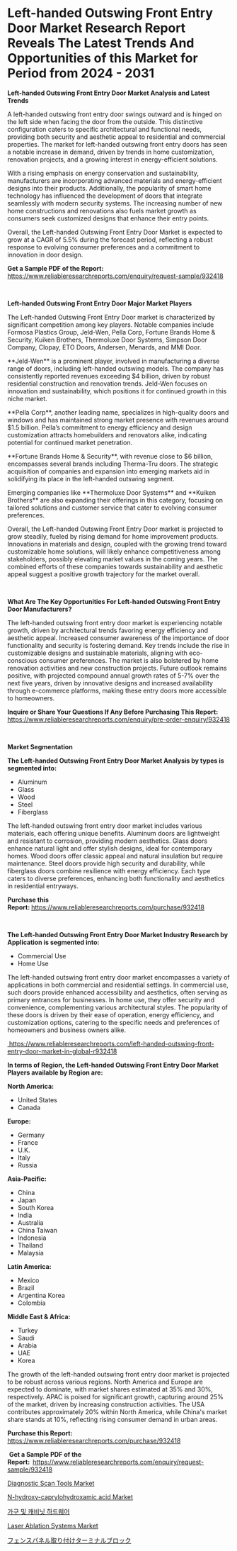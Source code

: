 <p><h1>Left-handed Outswing Front Entry Door Market Research Report Reveals The Latest Trends And Opportunities of this Market for Period from 2024 - 2031</h1></p><p><strong>Left-handed Outswing Front Entry Door Market Analysis and Latest Trends</strong></p>
<p><p>A left-handed outswing front entry door swings outward and is hinged on the left side when facing the door from the outside. This distinctive configuration caters to specific architectural and functional needs, providing both security and aesthetic appeal to residential and commercial properties. The market for left-handed outswing front entry doors has seen a notable increase in demand, driven by trends in home customization, renovation projects, and a growing interest in energy-efficient solutions.</p><p>With a rising emphasis on energy conservation and sustainability, manufacturers are incorporating advanced materials and energy-efficient designs into their products. Additionally, the popularity of smart home technology has influenced the development of doors that integrate seamlessly with modern security systems. The increasing number of new home constructions and renovations also fuels market growth as consumers seek customized designs that enhance their entry points. </p><p>Overall, the Left-handed Outswing Front Entry Door Market is expected to grow at a CAGR of 5.5% during the forecast period, reflecting a robust response to evolving consumer preferences and a commitment to innovation in door design.</p></p>
<p><strong>Get a Sample PDF of the Report:&nbsp;</strong> <a href="https://www.reliableresearchreports.com/enquiry/request-sample/932418">https://www.reliableresearchreports.com/enquiry/request-sample/932418</a></p>
<p>&nbsp;</p>
<p><strong>Left-handed Outswing Front Entry Door Major Market Players</strong></p>
<p><p>The Left-handed Outswing Front Entry Door market is characterized by significant competition among key players. Notable companies include Formosa Plastics Group, Jeld-Wen, Pella Corp, Fortune Brands Home & Security, Kuiken Brothers, Thermoluxe Door Systems, Simpson Door Company, Clopay, ETO Doors, Andersen, Menards, and MMI Door. </p><p>**Jeld-Wen** is a prominent player, involved in manufacturing a diverse range of doors, including left-handed outswing models. The company has consistently reported revenues exceeding $4 billion, driven by robust residential construction and renovation trends. Jeld-Wen focuses on innovation and sustainability, which positions it for continued growth in this niche market.</p><p>**Pella Corp**, another leading name, specializes in high-quality doors and windows and has maintained strong market presence with revenues around $1.5 billion. Pella’s commitment to energy efficiency and design customization attracts homebuilders and renovators alike, indicating potential for continued market penetration.</p><p>**Fortune Brands Home & Security**, with revenue close to $6 billion, encompasses several brands including Therma-Tru doors. The strategic acquisition of companies and expansion into emerging markets aid in solidifying its place in the left-handed outswing segment.</p><p>Emerging companies like **Thermoluxe Door Systems** and **Kuiken Brothers** are also expanding their offerings in this category, focusing on tailored solutions and customer service that cater to evolving consumer preferences.</p><p>Overall, the Left-handed Outswing Front Entry Door market is projected to grow steadily, fueled by rising demand for home improvement products. Innovations in materials and design, coupled with the growing trend toward customizable home solutions, will likely enhance competitiveness among stakeholders, possibly elevating market values in the coming years. The combined efforts of these companies towards sustainability and aesthetic appeal suggest a positive growth trajectory for the market overall.</p></p>
<p>&nbsp;</p>
<p><strong>What Are The Key Opportunities For Left-handed Outswing Front Entry Door Manufacturers?</strong></p>
<p><p>The left-handed outswing front entry door market is experiencing notable growth, driven by architectural trends favoring energy efficiency and aesthetic appeal. Increased consumer awareness of the importance of door functionality and security is fostering demand. Key trends include the rise in customizable designs and sustainable materials, aligning with eco-conscious consumer preferences. The market is also bolstered by home renovation activities and new construction projects. Future outlook remains positive, with projected compound annual growth rates of 5-7% over the next five years, driven by innovative designs and increased availability through e-commerce platforms, making these entry doors more accessible to homeowners.</p></p>
<p><strong>Inquire or Share Your Questions If Any Before Purchasing This Report:</strong> <a href="https://www.reliableresearchreports.com/enquiry/pre-order-enquiry/932418">https://www.reliableresearchreports.com/enquiry/pre-order-enquiry/932418</a></p>
<p>&nbsp;</p>
<p><strong>Market Segmentation</strong></p>
<p><strong>The Left-handed Outswing Front Entry Door Market Analysis by types is segmented into:</strong></p>
<p><ul><li>Aluminum</li><li>Glass</li><li>Wood</li><li>Steel</li><li>Fiberglass</li></ul></p>
<p><p>The left-handed outswing front entry door market includes various materials, each offering unique benefits. Aluminum doors are lightweight and resistant to corrosion, providing modern aesthetics. Glass doors enhance natural light and offer stylish designs, ideal for contemporary homes. Wood doors offer classic appeal and natural insulation but require maintenance. Steel doors provide high security and durability, while fiberglass doors combine resilience with energy efficiency. Each type caters to diverse preferences, enhancing both functionality and aesthetics in residential entryways.</p></p>
<p><strong>Purchase this Report:&nbsp;</strong><a href="https://www.reliableresearchreports.com/purchase/932418">https://www.reliableresearchreports.com/purchase/932418</a></p>
<p>&nbsp;</p>
<p><strong>The Left-handed Outswing Front Entry Door Market Industry Research by Application is segmented into:</strong></p>
<p><ul><li>Commercial Use</li><li>Home Use</li></ul></p>
<p><p>The left-handed outswing front entry door market encompasses a variety of applications in both commercial and residential settings. In commercial use, such doors provide enhanced accessibility and aesthetics, often serving as primary entrances for businesses. In home use, they offer security and convenience, complementing various architectural styles. The popularity of these doors is driven by their ease of operation, energy efficiency, and customization options, catering to the specific needs and preferences of homeowners and business owners alike.</p></p>
<p><a href="https://www.reliableresearchreports.com/left-handed-outswing-front-entry-door-market-in-global-r932418">&nbsp;https://www.reliableresearchreports.com/left-handed-outswing-front-entry-door-market-in-global-r932418</a></p>
<p><strong>In terms of Region, the Left-handed Outswing Front Entry Door Market Players available by Region are:</strong></p>
<p>
    <p> <strong> North America: </strong>
        <ul>
            <li>United States</li>
            <li>Canada</li>
        </ul>
        </p> 
    <p> <strong> Europe: </strong>
        <ul>
            <li>Germany</li>
            <li>France</li>
            <li>U.K.</li>
            <li>Italy</li>
            <li>Russia</li>
        </ul>
        </p> 
    <p> <strong> Asia-Pacific: </strong>
        <ul>
            <li>China</li>
            <li>Japan</li>
            <li>South Korea</li>
            <li>India</li>
            <li>Australia</li>
            <li>China Taiwan</li>
            <li>Indonesia</li>
            <li>Thailand</li>
            <li>Malaysia</li>
        </ul>
        </p> 
    <p> <strong> Latin America: </strong>
        <ul>
            <li>Mexico</li>
            <li>Brazil</li>
            <li>Argentina Korea</li>
            <li>Colombia</li>
        </ul>
        </p> 
    <p> <strong> Middle East & Africa: </strong>
        <ul>
            <li>Turkey</li>
            <li>Saudi</li>
            <li>Arabia</li>
            <li>UAE</li>
            <li>Korea</li>
        </ul>
    </p>
    </p>
<p><p>The growth of the left-handed outswing front entry door market is projected to be robust across various regions. North America and Europe are expected to dominate, with market shares estimated at 35% and 30%, respectively. APAC is poised for significant growth, capturing around 25% of the market, driven by increasing construction activities. The USA contributes approximately 20% within North America, while China's market share stands at 10%, reflecting rising consumer demand in urban areas.</p></p>
<p><strong>Purchase this Report: </strong><a href="https://www.reliableresearchreports.com/purchase/932418">https://www.reliableresearchreports.com/purchase/932418</a></p>
<p>&nbsp;<strong>Get a Sample PDF of the Report:&nbsp;&nbsp;</strong><a href="https://www.reliableresearchreports.com/enquiry/request-sample/932418">https://www.reliableresearchreports.com/enquiry/request-sample/932418</a></p>
<p><strong></strong></p>
<p><p><a href="https://www.linkedin.com/pulse/diagnostic-scan-tools-market-size-growth-trends-statistics-tgtbc?trackingId=BDN7YwIHR1aYGkntSZyVFQ%3D%3D">Diagnostic Scan Tools Market</a></p><p><a href="https://github.com/SamiaChowdhury801/Market-Research-Report-List-1/blob/main/n-hydroxy-caprylohydroxamic-acid-market.md">N-hydroxy-caprylohydroxamic acid Market</a></p><p><a href="https://medium.com/@coremtymerich56566/furniture-cabinet-hardware-market-%EC%9D%98-%EA%B8%80%EB%A1%9C%EB%B2%8C-%EC%8B%9C%EC%9E%A5-%EA%B0%9C%EC%9A%94%EB%8A%94-%EC%A0%84-%EC%84%B8%EA%B3%84-%EB%B0%8F-%EC%A3%BC%EC%9A%94-%EC%8B%9C%EC%9E%A5%EC%9D%98-%EC%82%B0%EC%97%85%EC%97%90-%EC%98%81%ED%96%A5%EC%9D%84-%EB%AF%B8%EC%B9%98%EB%8A%94-%EC%A3%BC%EC%9A%94-%ED%8A%B8%EB%A0%8C%EB%93%9C%EC%97%90-%EB%8C%80%ED%95%9C-%EB%8F%85%ED%8A%B9%ED%95%9C-%EA%B4%80%EC%A0%90%EC%9D%84-0159b79d527a">가구 및 캐비닛 하드웨어</a></p><p><a href="https://medium.com/@lucas.vaughan6769/laser-ablation-systems-market-investigation-industry-evolution-and-forecast-till-2031-9e894be3169b">Laser Ablation Systems Market</a></p><p><a href="https://medium.com/@isaurapx9xsianez/fence-panel-mounting-terminal-block-market-%E3%81%AF-%E3%82%B3%E3%82%B9%E3%83%88%E7%AE%A1%E7%90%86%E3%81%A8%E5%8A%B9%E7%8E%87%E5%90%91%E4%B8%8A%E3%82%92%E5%84%AA%E5%85%88%E3%81%97%E3%81%BE%E3%81%99-%E3%81%95%E3%82%89%E3%81%AB-%E5%A0%B1%E5%91%8A%E6%9B%B8%E3%81%AF%E5%B8%82%E5%A0%B4%E3%81%AE%E9%9C%80%E8%A6%81%E9%9D%A2%E3%81%A8%E4%BE%9B%E7%B5%A6%E9%9D%A2%E3%81%AE%E4%B8%A1%E6%96%B9%E3%82%92%E3%82%AB%E3%83%90%E3%83%BC%E3%81%97%E3%81%A6%E3%81%84%E3%81%BE%E3%81%99-74c78ad9ffbf">フェンスパネル取り付けターミナルブロック</a></p></p>